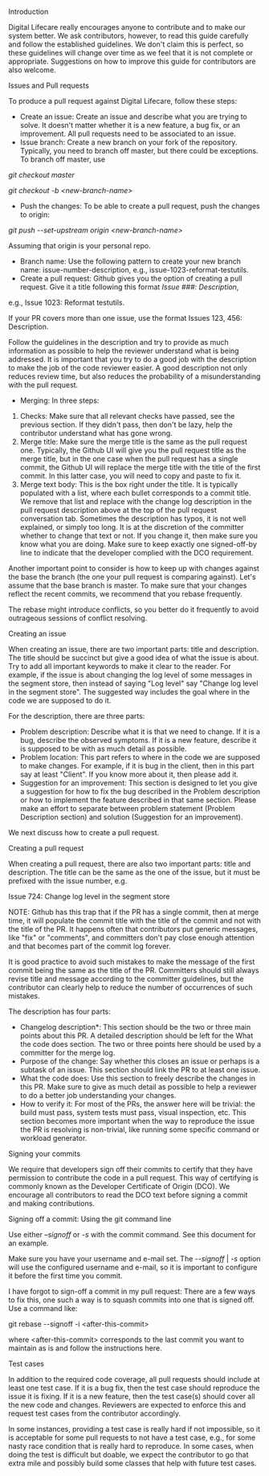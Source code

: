Introduction

Digital Lifecare really encourages anyone to contribute and to make our system better. We ask contributors, however, to read this guide carefully and follow the established guidelines. We don't claim this is perfect, so these guidelines will change over time as we feel that it is not complete or appropriate. Suggestions on how to improve this guide for contributors are also welcome.

Issues and Pull requests

To produce a pull request against Digital Lifecare, follow these steps:

- Create an issue: Create an issue and describe what you are trying to solve. It doesn't matter whether it is a new feature, a bug fix, or an improvement. All pull requests need to be associated to an issue.
- Issue branch: Create a new branch on your fork of the repository. Typically, you need to branch off master, but there could be exceptions. To branch off master, use

_git checkout master_

_git checkout -b \<new-branch-name\>_

- Push the changes: To be able to create a pull request, push the changes to origin:

_git push --set-upstream origin \<new-branch-name\>_

Assuming that origin is your personal repo.

- Branch name: Use the following pattern to create your new branch name: issue-number-description, e.g., issue-1023-reformat-testutils.
- Create a pull request: Github gives you the option of creating a pull request. Give it a title following this format _Issue ###: Description_,

e.g., Issue 1023: Reformat testutils.

If your PR covers more than one issue, use the format Issues 123, 456: Description.

Follow the guidelines in the description and try to provide as much information as possible to help the reviewer understand what is being addressed. It is important that you try to do a good job with the description to make the job of the code reviewer easier. A good description not only reduces review time, but also reduces the probability of a misunderstanding with the pull request.

- Merging: In three steps:

1. Checks: Make sure that all relevant checks have passed, see the previous section. If they didn't pass, then don't be lazy, help the contributor understand what has gone wrong.
2. Merge title: Make sure the merge title is the same as the pull request one. Typically, the Github UI will give you the pull request title as the merge title, but in the one case when the pull request has a single commit, the Github UI will replace the merge title with the title of the first commit. In this latter case, you will need to copy and paste to fix it.
3. Merge text body: This is the box right under the title. It is typically populated with a list, where each bullet corresponds to a commit title. We remove that list and replace with the change log description in the pull request description above at the top of the pull request conversation tab. Sometimes the description has typos, it is not well explained, or simply too long. It is at the discretion of the committer whether to change that text or not. If you change it, then make sure you know what you are doing. Make sure to keep exactly one signed-off-by line to indicate that the developer complied with the DCO requirement.

Another important point to consider is how to keep up with changes against the base the branch (the one your pull request is comparing against). Let's assume that the base branch is master. To make sure that your changes reflect the recent commits, we recommend that you rebase frequently.

The rebase might introduce conflicts, so you better do it frequently to avoid outrageous sessions of conflict resolving.

Creating an issue

When creating an issue, there are two important parts: title and description. The title should be succinct but give a good idea of what the issue is about. Try to add all important keywords to make it clear to the reader. For example, if the issue is about changing the log level of some messages in the segment store, then instead of saying "Log level" say "Change log level in the segment store". The suggested way includes the goal where in the code we are supposed to do it.

For the description, there are three parts:

- Problem description: Describe what it is that we need to change. If it is a bug, describe the observed symptoms. If it is a new feature, describe it is supposed to be with as much detail as possible.
- Problem location: This part refers to where in the code we are supposed to make changes. For example, if it is bug in the client, then in this part say at least "Client". If you know more about it, then please add it.
- Suggestion for an improvement: This section is designed to let you give a suggestion for how to fix the bug described in the Problem description or how to implement the feature described in that same section. Please make an effort to separate between problem statement (Problem Description section) and solution (Suggestion for an improvement).

We next discuss how to create a pull request.

Creating a pull request

When creating a pull request, there are also two important parts: title and description. The title can be the same as the one of the issue, but it must be prefixed with the issue number, e.g.

Issue 724: Change log level in the segment store

NOTE: Github has this trap that if the PR has a single commit, then at merge time, it will populate the commit title with the title of the commit and not with the title of the PR. It happens often that contributors put generic messages, like "fix" or "comments", and committers don't pay close enough attention and that becomes part of the commit log forever.

It is good practice to avoid such mistakes to make the message of the first commit being the same as the title of the PR. Committers should still always revise title and message according to the committer guidelines, but the contributor can clearly help to reduce the number of occurrences of such mistakes.

The description has four parts:

- Changelog description\*: This section should be the two or three main points about this PR. A detailed description should be left for the What the code does section. The two or three points here should be used by a committer for the merge log.
- Purpose of the change: Say whether this closes an issue or perhaps is a subtask of an issue. This section should link the PR to at least one issue.
- What the code does: Use this section to freely describe the changes in this PR. Make sure to give as much detail as possible to help a reviewer to do a better job understanding your changes.
- How to verify it: For most of the PRs, the answer here will be trivial: the build must pass, system tests must pass, visual inspection, etc. This section becomes more important when the way to reproduce the issue the PR is resolving is non-trivial, like running some specific command or workload generator.

Signing your commits

We require that developers sign off their commits to certify that they have permission to contribute the code in a pull request. This way of certifying is commonly known as the Developer Certificate of Origin (DCO). We encourage all contributors to read the DCO text before signing a commit and making contributions.

Signing off a commit: Using the git command line

Use either _–signoff_ or _-s_ with the commit command. See this document for an example.

Make sure you have your username and e-mail set. The _--signoff_ | _-s_ option will use the configured username and e-mail, so it is important to configure it before the first time you commit.

I have forgot to sign-off a commit in my pull request: There are a few ways to fix this, one such a way is to squash commits into one that is signed off. Use a command like:

git rebase --signoff -i \<after-this-commit\>

where \<after-this-commit\> corresponds to the last commit you want to maintain as is and follow the instructions here.

Test cases

In addition to the required code coverage, all pull requests should include at least one test case. If it is a bug fix, then the test case should reproduce the issue it is fixing. If it is a new feature, then the test case(s) should cover all the new code and changes. Reviewers are expected to enforce this and request test cases from the contributor accordingly.

In some instances, providing a test case is really hard if not impossible, so it is acceptable for some pull requests to not have a test case, e.g., for some nasty race condition that is really hard to reproduce. In some cases, when doing the test is difficult but doable, we expect the contributor to go that extra mile and possibly build some classes that help with future test cases.
